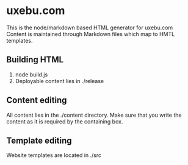 uxebu.com
=========

This is the node/markdown based HTML generator for uxebu.com  
Content is maintained through Markdown files which map to HMTL templates.

Building HTML
-------------

1. node build.js
2. Deployable content lies in ./release

Content editing
---------------

All content lies in the ./content directory.
Make sure that you write the content as it is required by the containing box.

Template editing
----------------

Website templates are located in ./src
